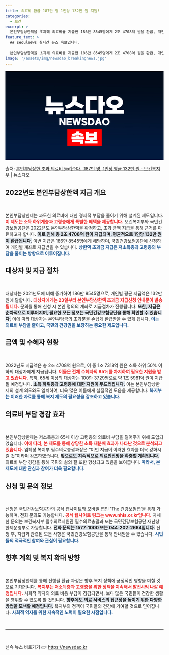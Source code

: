 ```yaml
---
title: 의료비 환급 187만 명 1인당 132만 원 지원!
categories:
  - 보건
excerpt: >
  본인부담상한액을 초과해 의료비를 지출한 186만 8545명에게 2조 4708억 원을 환급, 개인별로 평균 1…
feature_text: >
  ## seoulnews 실시간 뉴스 속보입니다.

  본인부담상한액을 초과해 의료비를 지출한 186만 8545명에게 2조 4708억 원을 환급, 개인별로 평균 1…
image: '/assets/img/newsdao_breakingnews.jpg'
---
```


![뉴스다오 속보](/assets/img/newsdao_breakingnews.jpg)

<p>출처: <a href="https://newsdao.kr/1658" rel="dofollow">본인부담상한 초과 의료비 돌려준다…187만 명, 1인당 평균 132만 원 - 보건복지부</a> | 뉴스다오</p>

<h2 data-ke-size="size26">2022년도 본인부담상한액 지급 개요</h2>
<p data-ke-size="size16">&nbsp;</p>
본인부담상한제는 과도한 의료비에 대한 경제적 부담을 줄이기 위해 설계된 제도입니다. <b><span style="color: #ee2323;">이 제도는 소득 하위계층과 고령층에게 특별한 혜택을 제공합니다.</span></b> 보건복지부와 국민건강보험공단은 2022년도 본인부담상한액을 확정하고, 초과 금액 지급을 통해 근거를 마련하고자 합니다. <b><span style="background-color: #21538527;">이로 인해 총 2조 4708억 원이 지급되며, 평균적으로 1인당 132만 원이 환급됩니다.</span></b> 이번 지급은 186만 8545명에게 해당하며, 국민건강보험공단에 신청하여 개인별 계좌로 지급받을 수 있습니다. <b><span style="color: #1a5490;">상한액 초과금 지급은 저소득층과 고령층의 부담을 줄이는 방향으로 이루어집니다.</span></b>

<h2 data-ke-size="size26">대상자 및 지급 절차</h2>
<p data-ke-size="size16">&nbsp;</p>
대상자는 2021년도에 비해 증가하여 186만 8545명으로, 개인별 평균 지급액은 132만 원에 달합니다. <b><span style="color: #ee2323;">대상자에게는 23일부터 본인부담상한액 초과금 지급신청 안내문이 발송됩니다.</span></b> 문의를 통해 신청 시 본인 명의의 계좌로 지급절차가 진행됩니다. <b><span style="background-color: #21538527;">또한, 지급은 순차적으로 이루어지며, 필요한 모든 정보는 국민건강보험공단을 통해 확인할 수 있습니다.</span></b> 이에 따라 대상자는 본인부담금의 초과분을 손쉽게 환급받을 수 있게 됩니다. <b><span style="color: #1a5490;">이는 의료비 부담을 줄이고, 국민의 건강권을 보장하는 중요한 제도입니다.</span></b>

<h2 data-ke-size="size26">금액 및 수혜자 현황</h2>
<p data-ke-size="size16">&nbsp;</p>
2022년도 지급액은 총 2조 4708억 원으로, 이 중 1조 7318억 원은 소득 하위 50% 이하의 대상자에게 지급됩니다. <b><span style="color: #ee2323;">이들은 전체 수혜자의 85%를 차지하여 필요한 지원을 받고 있습니다.</span></b> 특히, 65세 이상의 대상자는 100만 3729명으로 약 1조 5981억 원이 지급될 예정입니다. <b><span style="background-color: #21538527;">소득 하위층과 고령층에 대한 지원이 두드러집니다.</span></b> 이는 본인부담상한제의 설계 의도와도 일치하여, 더욱 많은 이들에게 실질적인 도움을 제공합니다. <b><span style="color: #1a5490;">복지부는 이러한 자료를 통해 복지 제도의 필요성을 강조하고 있습니다.</span></b>

<h2 data-ke-size="size26">의료비 부담 경감 효과</h2>
<p data-ke-size="size16">&nbsp;</p>
본인부담상한제는 저소득층과 65세 이상 고령층의 의료비 부담을 덜어주기 위해 도입되었습니다. <b><span style="color: #ee2323;">이에 따라, 본 제도를 통해 상당한 소득 재분배 효과가 나타난 것으로 분석되고 있습니다.</span></b> 임혜성 복지부 필수의료총괄과장은 “이번 지급이 이러한 효과를 더욱 강화시킬 것”이라며 강조하였습니다. <b><span style="background-color: #21538527;">앞으로도 지속적으로 의료안전망을 확충할 계획입니다.</span></b> 의료비 부담 경감을 통해 국민의 삶의 질 또한 향상되고 있음을 보여줍니다. <b><span style="color: #1a5490;">따라서, 본 제도에 대한 관심과 참여가 더욱 필요합니다.</span></b>

<h2 data-ke-size="size26">신청 및 문의 정보</h2>
<p data-ke-size="size16">&nbsp;</p>
신청은 국민건강보험공단의 공식 웹사이트와 모바일 앱인 'The 건강보험앱'을 통해 가능하며, 전화 문의도 가능합니다. <b><span style="color: #ee2323;">공식 웹사이트 링크는 www.nhis.or.kr입니다.</span></b> 자세한 문의는 보건복지부 필수의료지원관 필수의료총괄과 또는 국민건강보험공단 재난상한제운영부로 가능합니다. <b><span style="background-color: #21538527;">전화 문의는 1577-1000 또는 044-202-2664입니다.</span></b> 신청 후, 지급과 관련된 모든 사항은 국민건강보험공단을 통해 안내받을 수 있습니다. <b><span style="color: #1a5490;">시민들의 적극적인 참여와 관심이 필요합니다.</span></b>

<h2 data-ke-size="size26">향후 계획 및 복지 확대 방향</h2>
<p data-ke-size="size16">&nbsp;</p>
본인부담상한제를 통해 진행될 환급 과정은 향후 복지 정책에 긍정적인 영향을 미칠 것으로 기대됩니다. <b><span style="color: #ee2323;">복지부는 저소득층과 고령층을 위한 정책을 지속해서 발전시켜 나갈 예정입니다.</span></b> 사회적 약자의 의료 비용 부담이 경감되면서, 보다 많은 국민들이 건강한 생활을 영위할 수 있도록 할 것입니다. <b><span style="background-color: #21538527;">향후에도 의료 서비스의 접근성을 높이기 위한 다양한 방법을 모색할 예정입니다.</span></b> 복지부의 정책이 국민들의 건강에 기여할 것으로 믿어집니다. <b><span style="color: #1a5490;">사회적 약자를 위한 지속적인 노력이 필요한 시점입니다.</span></b>

<p data-ke-size="size16">&nbsp;</p>
<hr>
<p data-ke-size="size16">&nbsp;</p> 

신속 뉴스 바로가기 👉 <a href="https://newsdao.kr" rel="dofollow">https://newsdao.kr</a>


